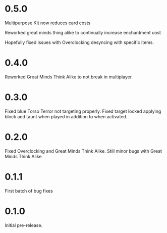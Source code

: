 # 0.5.0

Multipurpose Kit now reduces card costs

Reworked great minds thing alike to continually increase enchantment cost

Hopefully fixed issues with Overclocking desyncing with specific items.

# 0.4.0

Reworked Great Minds Think Alike to not break in multiplayer.

# 0.3.0

Fixed blue Torso Terror not targeting properly. Fixed target locked applying block and taunt when played in addition to when activated.

# 0.2.0

Fixed Overclocking and Great Minds Think Alike. Still minor bugs with Great Minds Think Alike

# 0.1.1

First batch of bug fixes

# 0.1.0

Initial pre-release.